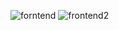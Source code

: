 ![forntend](https://github.com/user-attachments/assets/560fb36e-907e-4ede-97cf-9ee6e477e443)
![frontend2](https://github.com/user-attachments/assets/f509e1d9-dfb2-43cd-a128-f1102be6bb44)
